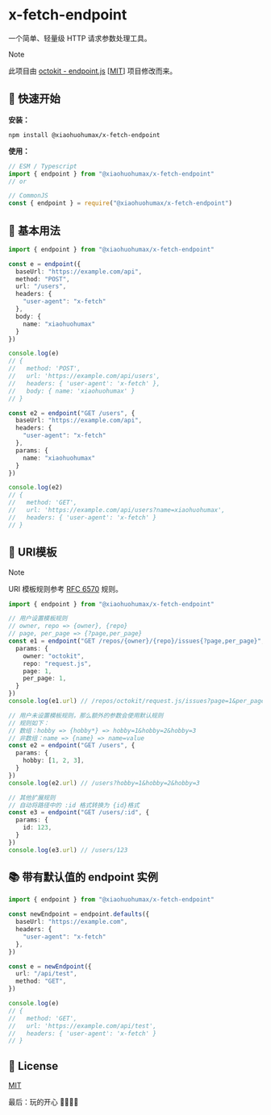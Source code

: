 # x-fetch-endpoint

一个简单、轻量级 HTTP 请求参数处理工具。

> [!NOTE]
> 此项目由 [octokit - endpoint.js](https://github.com/octokit/endpoint.js) [[MIT](../../licenses/octokit.js/LICENSE)] 项目修改而来。

## 🚀 快速开始

**安装：**

```shell
npm install @xiaohuohumax/x-fetch-endpoint
```

**使用：**

```typescript
// ESM / Typescript
import { endpoint } from "@xiaohuohumax/x-fetch-endpoint"
// or

// CommonJS
const { endpoint } = require("@xiaohuohumax/x-fetch-endpoint")
```

## 📖 基本用法

```typescript
import { endpoint } from "@xiaohuohumax/x-fetch-endpoint"

const e = endpoint({
  baseUrl: "https://example.com/api",
  method: "POST",
  url: "/users",
  headers: {
    "user-agent": "x-fetch"
  },
  body: {
    name: "xiaohuohumax"
  }
})

console.log(e)
// {
//   method: 'POST',
//   url: 'https://example.com/api/users',
//   headers: { 'user-agent': 'x-fetch' },
//   body: { name: 'xiaohuohumax' }
// }

const e2 = endpoint("GET /users", {
  baseUrl: "https://example.com/api",
  headers: {
    "user-agent": "x-fetch"
  },
  params: {
    name: "xiaohuohumax"
  }
})

console.log(e2)
// {
//   method: 'GET',
//   url: 'https://example.com/api/users?name=xiaohuohumax',
//   headers: { 'user-agent': 'x-fetch' }
// }
```

## 🔗 URI模板

> [!NOTE]
> URI 模板规则参考 [RFC 6570](https://datatracker.ietf.org/doc/html/rfc6570) 规则。

```typescript
import { endpoint } from "@xiaohuohumax/x-fetch-endpoint"

// 用户设置模板规则
// owner, repo => {owner}, {repo}
// page, per_page => {?page,per_page}
const e1 = endpoint("GET /repos/{owner}/{repo}/issues{?page,per_page}", {
  params: {
    owner: "octokit",
    repo: "request.js",
    page: 1,
    per_page: 1,
  }
})
console.log(e1.url) // /repos/octokit/request.js/issues?page=1&per_page=1

// 用户未设置模板规则，那么额外的参数会使用默认规则
// 规则如下：
// 数组：hobby => {hobby*} => hobby=1&hobby=2&hobby=3
// 非数组：name => {name} => name=value
const e2 = endpoint("GET /users", {
  params: {
    hobby: [1, 2, 3],
  }
})
console.log(e2.url) // /users?hobby=1&hobby=2&hobby=3

// 其他扩展规则
// 自动将路径中的 :id 格式转换为 {id}格式
const e3 = endpoint("GET /users/:id", {
  params: {
    id: 123,
  }
})
console.log(e3.url) // /users/123
```

## 📚 带有默认值的 endpoint 实例

```typescript
import { endpoint } from "@xiaohuohumax/x-fetch-endpoint"

const newEndpoint = endpoint.defaults({
  baseUrl: "https://example.com",
  headers: {
    "user-agent": "x-fetch"
  },
})

const e = newEndpoint({
  url: "/api/test",
  method: "GET",
})

console.log(e)
// {
//   method: 'GET',
//   url: 'https://example.com/api/test',
//   headers: { 'user-agent': 'x-fetch' }
// }
```

## 📄 License

[MIT](LICENSE)

最后：玩的开心 🎉🎉🎉🎉
